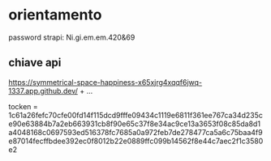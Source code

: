 # orientamento
password strapi: Ni.gi.em.em.420&69

## chiave api
https://symmetrical-space-happiness-x65xjrg4xqqf6jwq-1337.app.github.dev/ + ...


tocken = 1c61a26fefc70cfe00fd14f115dcd9fffe09434c1119e6811f361ee767ca34d235ce90e63884b7a2eb663931cb8f90e65c37f8e34ac9ce13a3653f08c85da8d1a4048168c0697593ed516378fc7685a0a972feb7de278477ca5a6c75baa4f9e87014fecffbdee392ec0f8012b22e0889ffc099b14562f8e44c7aec2f1c3580e2